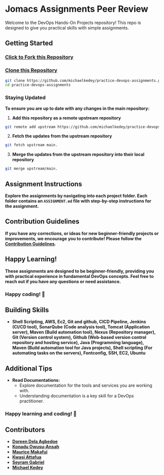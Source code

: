 # Jomacs Assignments Peer Review

Welcome to the DevOps Hands-On Projects repository! This repo is designed to give you practical skills with simple assignments.

## Getting Started

### [Click to Fork this Repository](https://github.com/michaelkedey/practice-devops-assignments/fork)
### [Clone this Repository](https://github.com/michaelkedey/practice-devops-assignments.git)

```bash
git clone https://github.com/michaelkedey/practice-devops-assignments.git
cd practice-devops-assignments
```

### Staying Updated
**To ensure you are up to date with any changes in the main repository:**
1. **Add this repository as a remote upstream repository** 
```bash
git remote add upstream https://github.com/michaelkedey/practice-devops-assignments.git
```

2. **Fetch the updates from the upstream repository** 
```bash
git fetch upstream main.
```
3. **Merge the updates from the upstream repository into their local repository** 
```bash
git merge upstream/main.
```


## Assignment Instructions

**Explore the assignments by navigating into each project folder. Each folder contains an `ASSIGNMENT.md` file with step-by-step instructions for the assignment.**

## Contribution Guidelines

**If you have any corrections, or ideas for new beginner-friendly projects or improvements, we encourage you to contribute! Please follow the [Contribution Guidelines](CONTRIBUTING.md).**

## Happy Learning!

**These assignments are designed to be beginner-friendly, providing you with practical experience in fundamental DevOps concepts. Feel free to reach out if you have any questions or need assistance.**

### Happy coding! 🚀


## Building Skills

- **Shell Scripting, AWS, Ec2, Git and github, CICD Pipeline, Jenkins (CI/CD tool), SonarQube (Code analysis tool), Tomcat (Application server), Maven (Build automation tool), Nexus (Repository manager), Git (Version control system), Github (Web-based version control repository and hosting service), Java (Programming language), Maven (Build automation tool for Java projects), Shell scripting (For automating tasks on the servers), Fontconfig, SSH, EC2, Ubuntu**

## Additional Tips

- **Read Documentations:**
  - Explore documentation for the tools and services you are working with.
  - Understanding documentation is a key skill for a DevOps practitioner.

### Happy learning and coding! 🚀

## Contributors
- **[Doreen Dela Agbedoe](https://github.com/DelaDoreen)**
- **[Konadu Owusu-Ansah](https://github.com/konaydu)**
- **[Maurice Makafui](https://github.com/Maurice-Makafui)**
- **[Kwasi Attafua](https://github.com/Kattafuah)**
- **[Seyram Gabriel](https://github.com/seyramgabriel)**
- **[Michael Kedey](https://github.com/michaelkedey)**
